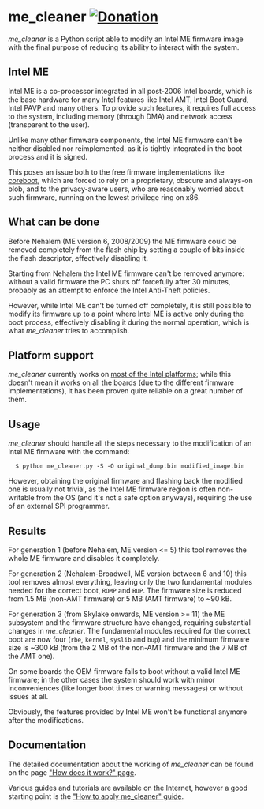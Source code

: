 # me\_cleaner [![Donation](https://img.shields.io/badge/Donate-PayPal-green.svg)](https://www.paypal.com/cgi-bin/webscr?cmd=_s-xclick&hosted_button_id=B5HCXCLZVCVZ8)

_me\_cleaner_ is a Python script able to modify an Intel ME firmware image with
the final purpose of reducing its ability to interact with the system.

## Intel ME

Intel ME is a co-processor integrated in all post-2006 Intel boards, which is
the base hardware for many Intel features like Intel AMT, Intel Boot Guard,
Intel PAVP and many others. To provide such features, it requires full access to
the system, including memory (through DMA) and network access (transparent to
the user).

Unlike many other firmware components, the Intel ME firmware can't be neither
disabled nor reimplemented, as it is tightly integrated in the boot process and
it is signed.

This poses an issue both to the free firmware implementations like [coreboot](
https://www.coreboot.org/), which are forced to rely on a proprietary, obscure
and always-on blob, and to the privacy-aware users, who are reasonably worried
about such firmware, running on the lowest privilege ring on x86.

## What can be done

Before Nehalem (ME version 6, 2008/2009) the ME firmware could be removed
completely from the flash chip by setting a couple of bits inside the flash
descriptor, effectively disabling it.

Starting from Nehalem the Intel ME firmware can't be removed anymore: without a
valid firmware the PC shuts off forcefully after 30 minutes, probably as an
attempt to enforce the Intel Anti-Theft policies.

However, while Intel ME can't be turned off completely, it is still possible to
modify its firmware up to a point where Intel ME is active only during the boot
process, effectively disabling it during the normal operation, which is what
_me\_cleaner_ tries to accomplish.

## Platform support

_me\_cleaner_ currently works on [most of the Intel platforms](
https://github.com/corna/me_cleaner/wiki/me_cleaner-status); while this doesn't
mean it works on all the boards (due to the different firmware implementations),
it has been proven quite reliable on a great number of them.

## Usage

_me\_cleaner_ should handle all the steps necessary to the modification of an
Intel ME firmware with the command:

      $ python me_cleaner.py -S -O original_dump.bin modified_image.bin

However, obtaining the original firmware and flashing back the modified one is
usually not trivial, as the Intel ME firmware region is often non-writable from
the OS (and it's not a safe option anyways), requiring the use of an external
SPI programmer.

## Results

For generation 1 (before Nehalem, ME version <= 5) this tool removes the whole
ME firmware and disables it completely.

For generation 2 (Nehalem-Broadwell, ME version between 6 and 10) this tool
removes almost everything, leaving only the two fundamental modules needed for
the correct boot, `ROMP` and `BUP`. The firmware size is reduced from 1.5 MB
(non-AMT firmware) or 5 MB (AMT firmware) to ~90 kB.

For generation 3 (from Skylake onwards, ME version >= 11) the ME subsystem and
the firmware structure have changed, requiring substantial changes
in _me\_cleaner_. The fundamental modules required for the correct boot are now
four (`rbe`,  `kernel`, `syslib` and `bup`) and the minimum firmware size is
~300 kB (from the 2 MB of the non-AMT firmware and the 7 MB of the AMT one).

On some boards the OEM firmware fails to boot without a valid Intel ME firmware;
in the other cases the system should work with minor inconveniences (like longer
boot times or warning messages) or without issues at all.

Obviously, the features provided by Intel ME won't be functional anymore after
the modifications.

## Documentation

The detailed documentation about the working of _me\_cleaner_ can be found on
the page ["How does it work?" page](
https://github.com/corna/me_cleaner/wiki/How-does-it-work%3F).

Various guides and tutorials are available on the Internet, however a good
starting point is the ["How to apply me_cleaner" guide](
https://github.com/corna/me_cleaner/wiki/How-to-apply-me_cleaner).

